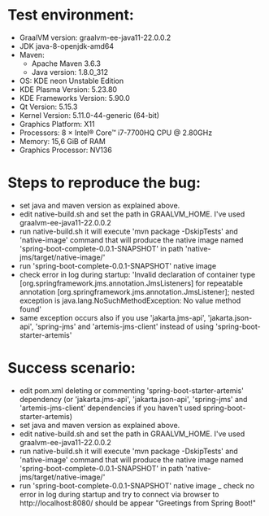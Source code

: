 # Test environment:
- GraalVM version: graalvm-ee-java11-22.0.0.2
- JDK java-8-openjdk-amd64
- Maven:
	- Apache Maven 3.6.3
	- Java version: 1.8.0_312
- OS: KDE neon Unstable Edition
- KDE Plasma Version: 5.23.80
- KDE Frameworks Version: 5.90.0
- Qt Version: 5.15.3
- Kernel Version: 5.11.0-44-generic (64-bit)
- Graphics Platform: X11
- Processors: 8 × Intel® Core™ i7-7700HQ CPU @ 2.80GHz
- Memory: 15,6 GiB of RAM
- Graphics Processor: NV136


# Steps to reproduce the bug:
- set java and maven version as explained above.
- edit native-build.sh and set the path in GRAALVM_HOME. I've used graalvm-ee-java11-22.0.0.2
- run native-build.sh it will execute 'mvn package -DskipTests' and 'native-image' command that will produce the native image named 'spring-boot-complete-0.0.1-SNAPSHOT' in path 'native-jms/target/native-image/'
-  run 'spring-boot-complete-0.0.1-SNAPSHOT' native image
- check error in log during startup:
		'Invalid declaration of container type [org.springframework.jms.annotation.JmsListeners] for repeatable annotation [org.springframework.jms.annotation.JmsListener]; nested exception is java.lang.NoSuchMethodException: No value method found'
- same exception occurs also if you use 'jakarta.jms-api', 'jakarta.json-api', 'spring-jms' and 'artemis-jms-client' instead of using 'spring-boot-starter-artemis'

# Success scenario:
- edit pom.xml deleting or commenting 'spring-boot-starter-artemis' dependency (or 'jakarta.jms-api', 'jakarta.json-api', 'spring-jms' and 'artemis-jms-client' dependencies if you haven't used spring-boot-starter-artemis)
- set java and maven version as explained above.
- edit native-build.sh and set the path in GRAALVM_HOME. I've used graalvm-ee-java11-22.0.0.2
- run native-build.sh it will execute 'mvn package -DskipTests' and 'native-image' command that will produce the native image named 'spring-boot-complete-0.0.1-SNAPSHOT' in path 'native-jms/target/native-image/'
-  run 'spring-boot-complete-0.0.1-SNAPSHOT' native image
_  check no error in log during startup and try to connect via browser to http://localhost:8080/ should be appear "Greetings from Spring Boot!"
